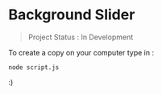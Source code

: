 # Background Slider

> Project Status : In Development

To create a copy on your computer type in :

```
node script.js
```
:)